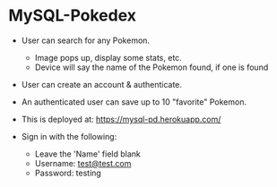 # MySQL-Pokedex

* User can search for any Pokemon. 
    * Image pops up, display some stats, etc.
    * Device will say the name of the Pokemon found, if one is found

* User can create an account & authenticate.

* An authenticated user can save up to 10 "favorite" Pokemon.

* This is deployed at: https://mysql-pd.herokuapp.com/

* Sign in with the following:
   * Leave the 'Name' field blank
   * Username: test@test.com
   * Password: testing
